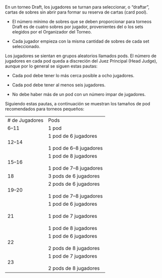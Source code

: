 En un torneo Draft, los jugadores se turnan para seleccionar, o “draftar”, cartas de sobres sin abrir para formar su reserva de cartas (card pool).

- El número mínimo de sobres que se deben proporcionar para torneos Draft es de cuatro sobres por jugador, provenientes del o los sets elegidos por el Organizador del Torneo.  
      
    
- Cada jugador empieza con la misma cantidad de sobres de cada set seleccionado.  
      
    

Los jugadores se sientan en grupos aleatorios llamados pods. El número de jugadores en cada pod queda a discreción del Juez Principal (Head Judge), aunque por lo general se siguen estas pautas:

- Cada pod debe tener lo más cerca posible a ocho jugadores.  
      
    
- Cada pod debe tener al menos seis jugadores.  
      
    
- No debe haber más de un pod con un número impar de jugadores.  
      
    

Siguiendo estas pautas, a continuación se muestran los tamaños de pod recomendados para torneos pequeños:

|   |   |
|---|---|
|# de Jugadores|Pods|
|6–11|1 pod|
|12–14|1 pod de 6 jugadores <br><br>1 pod de 6–8 jugadores|
|15–16|1 pod de 8 jugadores <br><br>1 pod de 7–8 jugadores|
|18|3 pods de 6 jugadores|
|19–20|2 pods de 6 jugadores <br><br>1 pod de 7–8 jugadores|
|21|1 pod de 6 jugadores <br><br>1 pod de 7 jugadores <br><br>1 pod de 8 jugadores|
|22|1 pod de 6 jugadores <br><br>2 pods de 8 jugadores|
|23|1 pod de 7 jugadores <br><br>2 pods de 8 jugadores|
